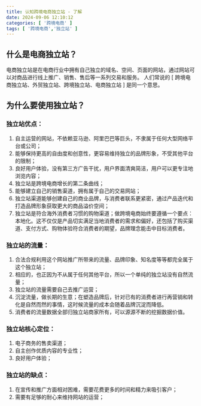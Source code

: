 ```yaml
---
title: 认知跨境电商独立站 - 了解
date: 2024-09-06 12:10:12
categories: [ '跨境电商' ]
tags: [ '跨境电商','独立站' ]
---
```


## 什么是电商独立站？

电商独立站是在电商行业中拥有自己独立的域名、空间、页面的网站，通过网站可以对商品进行线上推广、销售、售后等一系列交易和服务。
人们常说的 [ 跨境电商独立站、外贸独立站、跨境独立站、电商独立站 ] 是同一个意思。

## 为什么要使用独立站？

### 独立站优点：

1. 自主运营的网站，不依赖亚马逊、阿里巴巴等巨头，不隶属于任何大型网络平台或公司；
2. 能够保持更高的自由度和创意性，更容易维持独立的品牌形象，不受其他平台的限制；
3. 良好用户体验，没有第三方广告干扰，用户界面清爽简洁，用户可以更专注地浏览内容；
4. 独立站是跨境电商增长的第二条曲线；
5. 能够建立自己的销售渠道，拥有属于自己的交易网站；
6. 独立站渠道能够创建自己的商业品牌，与消费者联系更紧密，通过产品迭代和打造品牌形象获取更大的商品溢价空间；
7. 独立站是符合海外消费者习惯的购物渠道；做跨境电商始终要遵循一个要点：本地化。这不仅仅是产品切实满足当地消费者的需求和偏好，还包括了购买渠道、支付方式、购物体验符合消费者的期望，品牌理念能击中目标消费者。

### 独立站的流量：

1. 合法合规利用这个网站推广所带来的流量、品牌印象、知名度等等都完全属于这个独立站；
2. 相应的，也正因为不从属于任何其他平台，所以一个单纯的独立站没有自然流量；
3. 独立站的流量需要自己去推广运营；
4. 沉淀流量，做长期的生意；在塑造品牌后，针对已有的消费者进行再营销和转化是自然而然的事情，这时候流量的成本会随着品牌沉淀而降低。
5. 消费者的流量数据全部归独立站商家所有，可以源源不断的挖掘数据价值。

### 独立站核心定位：

1. 电子商务的售卖渠道；
2. 自主创作优质内容的专业性；
3. 良好用户体验；

### 独立站的缺点：

1. 在宣传和推广方面相对困难，需要花费更多的时间和精力来吸引客户；
2. 需要有足够的耐心来维持网站的运营；